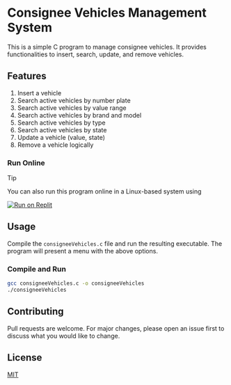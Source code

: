 # Consignee Vehicles Management System

This is a simple C program to manage consignee vehicles. It provides functionalities to insert, search, update, and remove vehicles.

## Features

1. Insert a vehicle
2. Search active vehicles by number plate
3. Search active vehicles by value range
4. Search active vehicles by brand and model
5. Search active vehicles by type
6. Search active vehicles by state
7. Update a vehicle (value, state)
8. Remove a vehicle logically

### Run Online

> [!TIP]
> You can also run this program online in a Linux-based system using

[![Run on Replit](https://replit.com/badge/github/adriancho91s/consigneeVehicles)](https://replit.com/@adriancho91s/consigneeVehicles?v=1)

## Usage

Compile the `consigneeVehicles.c` file and run the resulting executable. The program will present a menu with the above options.

### Compile and Run

```bash
gcc consigneeVehicles.c -o consigneeVehicles
./consigneeVehicles
```

## Contributing

Pull requests are welcome. For major changes, please open an issue first to discuss what you would like to change.

## License

[MIT](https://choosealicense.com/licenses/mit/)

